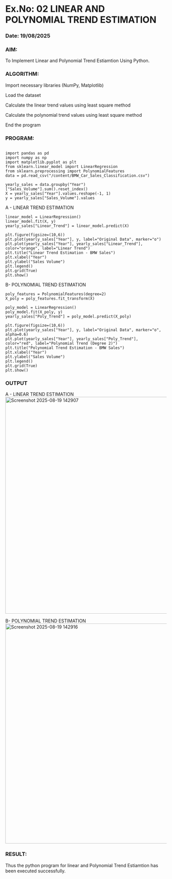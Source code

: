 # Ex.No: 02 LINEAR AND POLYNOMIAL TREND ESTIMATION
### Date: 19/08/2025
### AIM:
To Implement Linear and Polynomial Trend Estiamtion Using Python.

### ALGORITHM:
Import necessary libraries (NumPy, Matplotlib)

Load the dataset

Calculate the linear trend values using least square method

Calculate the polynomial trend values using least square method

End the program
### PROGRAM:

```

import pandas as pd
import numpy as np
import matplotlib.pyplot as plt
from sklearn.linear_model import LinearRegression
from sklearn.preprocessing import PolynomialFeatures
data = pd.read_csv("/content/BMW_Car_Sales_Classification.csv")

yearly_sales = data.groupby("Year")["Sales_Volume"].sum().reset_index()
X = yearly_sales["Year"].values.reshape(-1, 1)
y = yearly_sales["Sales_Volume"].values
```
A - LINEAR TREND ESTIMATION
```
linear_model = LinearRegression()
linear_model.fit(X, y)
yearly_sales["Linear_Trend"] = linear_model.predict(X)

plt.figure(figsize=(10,6))
plt.plot(yearly_sales["Year"], y, label="Original Data", marker="o")
plt.plot(yearly_sales["Year"], yearly_sales["Linear_Trend"], color="orange", label="Linear Trend")
plt.title("Linear Trend Estimation - BMW Sales")
plt.xlabel("Year")
plt.ylabel("Sales Volume")
plt.legend()
plt.grid(True)
plt.show()
```
B- POLYNOMIAL TREND ESTIMATION
```
poly_features = PolynomialFeatures(degree=2)
X_poly = poly_features.fit_transform(X)

poly_model = LinearRegression()
poly_model.fit(X_poly, y)
yearly_sales["Poly_Trend"] = poly_model.predict(X_poly)

plt.figure(figsize=(10,6))
plt.plot(yearly_sales["Year"], y, label="Original Data", marker="o", alpha=0.6)
plt.plot(yearly_sales["Year"], yearly_sales["Poly_Trend"], color="red", label="Polynomial Trend (Degree 2)")
plt.title("Polynomial Trend Estimation - BMW Sales")
plt.xlabel("Year")
plt.ylabel("Sales Volume")
plt.legend()
plt.grid(True)
plt.show()
```
### OUTPUT
A - LINEAR TREND ESTIMATION
<img width="1202" height="677" alt="Screenshot 2025-08-19 142907" src="https://github.com/user-attachments/assets/b93c648e-e546-4dec-bc3a-6ca00cd243a4" />

B- POLYNOMIAL TREND ESTIMATION
<img width="1174" height="687" alt="Screenshot 2025-08-19 142916" src="https://github.com/user-attachments/assets/5005c4a5-ac73-4be9-a2b9-54b7d8a3d1b3" />

### RESULT:
Thus the python program for linear and Polynomial Trend Estiamtion has been executed successfully.
